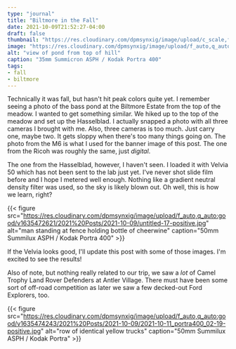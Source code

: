 ```yaml
---
type: "journal"
title: "Biltmore in the Fall"
date: 2021-10-09T21:52:27-04:00
draft: false
thumbnail: "https://res.cloudinary.com/dpmsynxig/image/upload/c_scale,f_auto,q_auto:good,w_700/v1636336024/2021%20Posts/2021-10-09/2021-10-11_portra400_02-11-positive-2.jpg"
image: "https://res.cloudinary.com/dpmsynxig/image/upload/f_auto,q_auto:good/v1636336024/2021%20Posts/2021-10-09/2021-10-11_portra400_02-11-positive-2.jpg"
alt: "view of pond from top of hill"
caption: "35mm Summicron ASPH / Kodak Portra 400"
tags:
- fall
- biltmore
---
```


Technically it was fall, but hasn't hit peak colors quite yet. I remember seeing a photo of the bass pond at the Biltmore Estate from the top of the meadow. I wanted to get something similar. We hiked up to the top of the meadow and set up the Hasselblad. I actually snapped a photo with all three cameras I brought with me. Also, three cameras is too much. Just carry one, maybe two. It gets sloppy when there's too many things going on. The photo from the M6 is what I used for the banner image of this post. The one from the Ricoh was roughly the same, just _digital_.

The one from the Hasselblad, however, I haven't seen. I loaded it with Velvia 50 which has not been sent to the lab just yet. I've never shot slide film before and I hope I metered well enough. Nothing like a gradient neutral density filter was used, so the sky is likely blown out. Oh well, this is how we learn, right?

{{< figure src="https://res.cloudinary.com/dpmsynxig/image/upload/f_auto,q_auto:good/v1635472621/2021%20Posts/2021-10-09/untitled-17-positive.jpg" alt="man standing at fence holding bottle of cheerwine" caption="50mm Summilux ASPH / Kodak Portra 400" >}}

If the Velvia looks good, I'll update this post with some of those images. I'm excited to see the results!

Also of note, but nothing really related to our trip, we saw a _lot_ of Camel Trophy Land Rover Defenders at Antler Village. There must have been some sort of off-road competition as later we saw a few decked-out Ford Explorers, too. 

{{< figure src="https://res.cloudinary.com/dpmsynxig/image/upload/f_auto,q_auto:good/v1635474243/2021%20Posts/2021-10-09/2021-10-11_portra400_02-19-positive.jpg" alt="row of identical yellow trucks" caption="50mm Summilux ASPH / Kodak Portra" >}}
